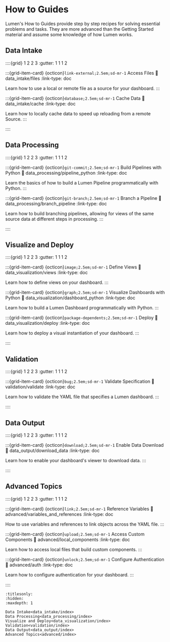 # How to Guides

Lumen's How to Guides provide step by step recipes for solving essential problems and tasks. They are more advanced than the Getting Started material and assume some knowledge of how Lumen works.

## Data Intake

::::{grid} 1 2 2 3
:gutter: 1 1 1 2

:::{grid-item-card} {octicon}`link-external;2.5em;sd-mr-1` Access Files
:link: data_intake/files
:link-type: doc

Learn how to use a local or remote file as a source for your dashboard.
:::

:::{grid-item-card} {octicon}`database;2.5em;sd-mr-1` Cache Data
:link: data_intake/cache
:link-type: doc

Learn how to locally cache data to speed up reloading from a remote Source.
:::

::::

## Data Processing

::::{grid} 1 2 2 3
:gutter: 1 1 1 2

:::{grid-item-card} {octicon}`git-commit;2.5em;sd-mr-1` Build Pipelines with Python
:link: data_processing/pipeline_python
:link-type: doc

Learn the basics of how to build a Lumen Pipeline programmatically with Python.
:::

:::{grid-item-card} {octicon}`git-branch;2.5em;sd-mr-1` Branch a Pipeline
:link: data_processing/branch_pipeline
:link-type: doc

Learn how to build branching pipelines, allowing for views of the same source data at different steps in processing.
:::

::::

## Visualize and Deploy

::::{grid} 1 2 2 3
:gutter: 1 1 1 2

:::{grid-item-card} {octicon}`image;2.5em;sd-mr-1` Define Views
:link: data_visualization/views
:link-type: doc

Learn how to define views on your dashboard.
:::

:::{grid-item-card} {octicon}`graph;2.5em;sd-mr-1` Visualize Dashboards with Python
:link: data_visualization/dashboard_python
:link-type: doc

Learn how to build a Lumen Dashboard programmatically with Python.
:::

:::{grid-item-card} {octicon}`package-dependents;2.5em;sd-mr-1` Deploy
:link: data_visualization/deploy
:link-type: doc

Learn how to deploy a visual instantiation of your dashboard.
:::

::::

## Validation

::::{grid} 1 2 2 3
:gutter: 1 1 1 2

:::{grid-item-card} {octicon}`bug;2.5em;sd-mr-1` Validate Specification
:link: validation/validate
:link-type: doc

Learn how to validate the YAML file that specifies a Lumen dashboard.
:::

::::

## Data Output

::::{grid} 1 2 2 3
:gutter: 1 1 1 2

:::{grid-item-card} {octicon}`download;2.5em;sd-mr-1` Enable Data Download
:link: data_output/download_data
:link-type: doc

Learn how to enable your dashboard's viewer to download data.
:::

::::

## Advanced Topics

::::{grid} 1 2 2 3
:gutter: 1 1 1 2

:::{grid-item-card} {octicon}`link;2.5em;sd-mr-1` Reference Variables
:link: advanced/variables_and_references
:link-type: doc

How to use variables and references to link objects across the YAML file.
:::

:::{grid-item-card} {octicon}`upload;2.5em;sd-mr-1` Access Custom Components
:link: advanced/local_components
:link-type: doc

Learn how to access local files that build custom components.
:::

:::{grid-item-card} {octicon}`unlock;2.5em;sd-mr-1` Configure Authentication
:link: advanced/auth
:link-type: doc

Learn how to configure authentication for your dashboard.
:::

::::

```{toctree}
:titlesonly:
:hidden:
:maxdepth: 1

Data Intake<data_intake/index>
Data Processing<data_processing/index>
Visualize and Deploy<data_visualization/index>
Validation<validation/index>
Data Output<data_output/index>
Advanced Topics<advanced/index>
```
